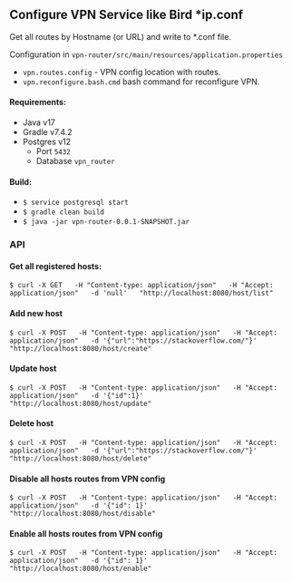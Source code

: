 ## Configure VPN Service like Bird *ip.conf

Get all routes by Hostname (or URL) and write to *.conf file. 

Configuration in `vpn-router/src/main/resources/application.properties`

- `vpn.routes.config` - VPN config location with routes.
- `vpn.reconfigure.bash.cmd` bash command for reconfigure VPN.


#### Requirements:

  - Java v17
  - Gradle v7.4.2
  - Postgres v12 
    - Port `5432` 
    - Database `vpn_router`

#### Build: 
- `$ service postgresql start`
- `$ gradle clean build`
- `$ java -jar vpn-router-0.0.1-SNAPSHOT.jar`

### API

#### Get all registered hosts:
`$ curl -X GET   -H "Content-type: application/json"   -H "Accept: application/json"   -d 'null'   "http://localhost:8080/host/list"`

#### Add new host
`$ curl -X POST   -H "Content-type: application/json"   -H "Accept: application/json"   -d '{"url":"https://stackoverflow.com/"}'   "http://localhost:8080/host/create"`

#### Update host
`$ curl -X POST   -H "Content-type: application/json"   -H "Accept: application/json"   -d '{"id":1}'   "http://localhost:8080/host/update"`

#### Delete host
`$ curl -X POST   -H "Content-type: application/json"   -H "Accept: application/json"   -d '{"url":"https://stackoverflow.com/"}'   "http://localhost:8080/host/delete"`

#### Disable all hosts routes from VPN config
`$ curl -X POST   -H "Content-type: application/json"   -H "Accept: application/json"   -d '{"id": 1}'   "http://localhost:8080/host/disable"`

#### Enable all hosts routes from VPN config
`$ curl -X POST   -H "Content-type: application/json"   -H "Accept: application/json"   -d '{"id": 1}'   "http://localhost:8080/host/enable"`


